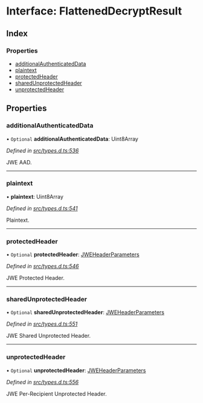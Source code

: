 # Interface: FlattenedDecryptResult

## Index

### Properties

* [additionalAuthenticatedData](_types_d_.flatteneddecryptresult.md#additionalauthenticateddata)
* [plaintext](_types_d_.flatteneddecryptresult.md#plaintext)
* [protectedHeader](_types_d_.flatteneddecryptresult.md#protectedheader)
* [sharedUnprotectedHeader](_types_d_.flatteneddecryptresult.md#sharedunprotectedheader)
* [unprotectedHeader](_types_d_.flatteneddecryptresult.md#unprotectedheader)

## Properties

### additionalAuthenticatedData

• `Optional` **additionalAuthenticatedData**: Uint8Array

*Defined in [src/types.d.ts:536](https://github.com/panva/jose/blob/v3.5.1/src/types.d.ts#L536)*

JWE AAD.

___

### plaintext

•  **plaintext**: Uint8Array

*Defined in [src/types.d.ts:541](https://github.com/panva/jose/blob/v3.5.1/src/types.d.ts#L541)*

Plaintext.

___

### protectedHeader

• `Optional` **protectedHeader**: [JWEHeaderParameters](_types_d_.jweheaderparameters.md)

*Defined in [src/types.d.ts:546](https://github.com/panva/jose/blob/v3.5.1/src/types.d.ts#L546)*

JWE Protected Header.

___

### sharedUnprotectedHeader

• `Optional` **sharedUnprotectedHeader**: [JWEHeaderParameters](_types_d_.jweheaderparameters.md)

*Defined in [src/types.d.ts:551](https://github.com/panva/jose/blob/v3.5.1/src/types.d.ts#L551)*

JWE Shared Unprotected Header.

___

### unprotectedHeader

• `Optional` **unprotectedHeader**: [JWEHeaderParameters](_types_d_.jweheaderparameters.md)

*Defined in [src/types.d.ts:556](https://github.com/panva/jose/blob/v3.5.1/src/types.d.ts#L556)*

JWE Per-Recipient Unprotected Header.
